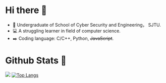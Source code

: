 # Hi there 👋

- :boy: Undergraduate of School of Cyber Security and Engineering， SJTU.
- :computer: A struggling learner in field of computer science.
- :black_nib: Coding language: C/C++, Python, ~~JavaScript~~.

# Github Stats :triangular_flag_on_post:
![](https://github-readme-stats.vercel.app/api?username=ZainLLL&theme=onedark)
[![Top Langs](https://github-readme-stats.vercel.app/api/top-langs/?username=ZainLLL&layout=compact&theme=onedark)](https://github.com/anuraghazra/github-readme-stats)
